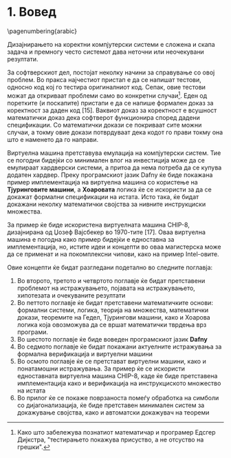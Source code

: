 # 1. Вовед

\pagenumbering{arabic}

Дизајнирањето на коректни компјутерски системи е сложена и скапа задача и премногу често системот дава неточни или неочекувани резултати.

За софтверскиот дел, постојат неколку начини за справување со овој проблем. Во пракса најчестиот пристап е да се напишат тестови, односно код кој го тестира оригиналниот код. Сепак, овие тестови можат да откриваат проблеми само во конкретни случаи[^ch1n1]. Еден од поретките (и поскапите) пристапи е да се напише формален доказ за коректност за даден код [15]. Ваквиот доказ за коректност е всушност математички доказ дека софтверот функционира според дадени спецификации. Со математички докази се покриваат сите можни случаи, а токму овие докази потврдуваат дека кодот го прави токму она што е наменето да го направи.

Виртуелна машина претставува емулација на компјутерски систем. Тие се погодни бидејќи со минимален влог на инвестиција може да се емулираат хардверски системи, а притоа да нема потреба да се купува додатен хардвер. Преку програмскиот јазик Dafny ќе биде покажана пример имплементација на виртуелна машина со користење на **Тјуринговите машини**, а **Хоаровата** логика ќе се искористи за да се докажат формални спецификации на истата. Исто така, ќе бидат докажани неколку математички својства за нивните инструкциски множества.

За пример ќе биде искористена виртуелната машина CHIP-8, дизајнирана од Џозеф Вајсбекер во 1970-тите [17]. Оваа виртуелна машина е погодна како пример бидејќи е едноставна за имплементација, но, истите идеи и концепти во оваа магистерска може да се применат и на покомплексни чипови, како на пример Intel-овите.

Овие концепти ќе бидат разгледани подетално во следните поглавја:

1. Во второто, третото и четвртото поглавје ќе бидат претставени проблемот на истражувањето, појавата на истражувањето, хипотезата и очекуваните резултати
1. Во петтото поглавје ќе бидат претставени математичките основи: формални системи, логика, теорија на множества, математички докази, теоремите на Гедел, Тјурингови машини, како и Хоарова логика која овозможува да се вршат математички тврдења врз програми.
1. Во шестото поглавје ќе биде воведен програмскиот јазик **Dafny**
1. Во седмото поглавје ќе бидат покажани актуелните истражувања за формална верификација и виртуелни машини
1. Во осмото поглавје ќе се претстават виртуелни машини, како и понатамошни истражувања. За пример ќе се искористи едноставната виртуелна машина CHIP-8, каде ќе биде претставена имплементација како и верификација на инструкциското множество на истата
1. Во прилог ќе се покаже поврзаноста помеѓу обработка на симболи со дијагонализација, ќе биде претставен минимален систем за докажување својства, како и автоматски докажувач на теореми

[^ch1n1]: Како што забележува познатиот математичар и програмер Едсгер Дијкстра, "тестирањето покажува присуство, а не отсуство на грешки".
